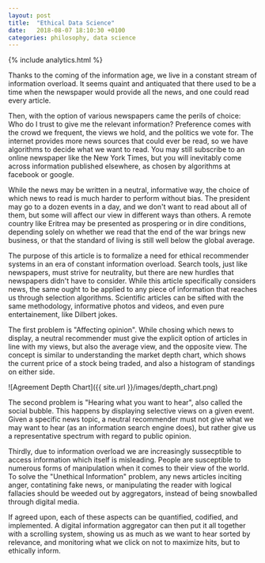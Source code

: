 ```yaml
---
layout: post
title:  "Ethical Data Science"
date:   2018-08-07 18:10:30 +0100
categories: philosophy, data science
---
```


{% include analytics.html %}

Thanks to the coming of the information age, we live in a constant stream of information overload. It seems quaint and antiquated that there used to be a time when the newspaper would provide all the news, and one could read every article.

Then, with the option of various newspapers came the perils of choice: Who do I trust to give me the relevant information? Preference comes with the crowd we frequent, the views we hold, and the politics we vote for. The internet provides more news sources that could ever be read, so we have algorithms to decide what we want to read. You may still subscribe to an online newspaper like the New York Times, but you will inevitably come across information published elsewhere, as chosen by algorithms at facebook or google.

While the news may be written in a neutral, informative way, the choice of which news to read is much harder to perform without bias. The president may go to a dozen events in a day, and we don't want to read about all of them, but some will affect our view in different ways than others. A remote country like Eritrea may be presented as prospering or in dire conditions, depending solely on whether we read that the end of the war brings new business, or that the standard of living is still well below the global average.

The purpose of this article is to formalize a need for ethical recommender systems in an era of constant information overload. Search tools, just like newspapers, must strive for neutrality, but there are new hurdles that newspapers didn't have to consider. While this article specifically considers news, the same ought to be applied to any piece of information that reaches us through selection algorithms. Scientific articles can be sifted with the same methodology, informative photos and videos, and even pure entertainement, like Dilbert jokes.

The first problem is "Affecting opinion". While chosing which news to display, a neutral recommender must give the explicit option of articles in line with my views, but also the average view, and the opposite view. The concept is similar to understanding the market depth chart, which shows the current price of a stock being traded, and also a histogram of standings on either side.

![Agreement Depth Chart]({{ site.url }}/images/depth_chart.png)

The second problem is "Hearing what you want to hear", also called the social bubble. This happens by displaying selective views on a given event. Given a specific news topic, a neutral recommender must not give what we may want to hear (as an information search engine does), but rather give us a representative spectrum with regard to public opinion.

Thirdly, due to information overload we are increasingly sussecptible to access information which itself is misleading. People are susceptible to numerous forms of manipulation when it comes to their view of the world. To solve the "Unethical Information" problem, any news articles inciting anger, contatining fake news, or manipulating the reader with logical fallacies should be weeded out by aggregators, instead of being snowballed through digital media.

If agreed upon, each of these aspects can be quantified, codified, and implemented. A digital information aggregator can then put it all together with a scrolling system, showing us as much as we want to hear sorted by relevance, and monitoring what we click on not to maximize hits, but to ethically inform.
